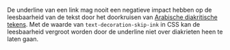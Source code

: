 <!-- @license CC0-1.0 -->

<!-- markdownlint-disable MD041 -->

De underline van een link mag nooit een negatieve impact hebben op de leesbaarheid van de tekst door het doorkruisen van [Arabische diakritische tekens](https://en.wikipedia.org/wiki/Arabic_diacritics). Met de waarde van `text-decoration-skip-ink` in CSS kan de leesbaarheid vergroot worden door de underline niet over diakrieten heen te laten gaan.
